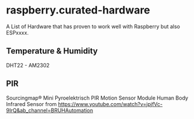 # raspberry.curated-hardware
A List of Hardware that has proven to work well with Raspberry but also ESPxxxx.


## Temperature & Humidity

DHT22 - AM2302 

## PIR

Sourcingmap® Mini Pyroelektrisch PIR Motion Sensor Module Human Body Infrared Sensor from https://www.youtube.com/watch?v=jpjfVc-9IrQ&ab_channel=BRUHAutomation
